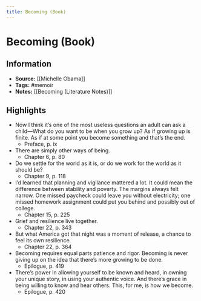 ```yaml
---
title: Becoming (Book)
---
```


# Becoming (Book)

## Information
- **Source:** [[Michelle Obama]]
- **Tags:** #memoir 
- **Notes:** [[Becoming (Literature Notes)]]

## Highlights
- Now I think it’s one of the most useless questions an adult can ask a child—What do you want to be when you grow up? As if growing up is finite. As if at some point you become something and that’s the end.
    - Preface, p. ix
- There are simply other ways of being.
    - Chapter 6, p. 80
- Do we settle for the world as it is, or do we work for the world as it should be?
    - Chapter 9, p. 118
- I’d learned that planning and vigilance mattered a lot. It could mean the difference between stability and poverty. The margins always felt narrow. One missed paycheck could leave you without electricity; one missed homework assignment could put you behind and possibly out of college.
    - Chapter 15, p. 225
- Grief and resilience live together.
    - Chapter 22, p. 343
- But what America got that night was a moment of release, a chance to feel its own resilience.
    - Chapter 22, p. 364
- Becoming requires equal parts patience and rigor. Becoming is never giving up on the idea that there’s more growing to be done.
    - Epilogue, p. 419
- There’s power in allowing yourself to be known and heard, in owning your unique story, in using your authentic voice. And there’s grace in being willing to know and hear others. This, for me, is how we become.
    - Epilogue, p. 420
